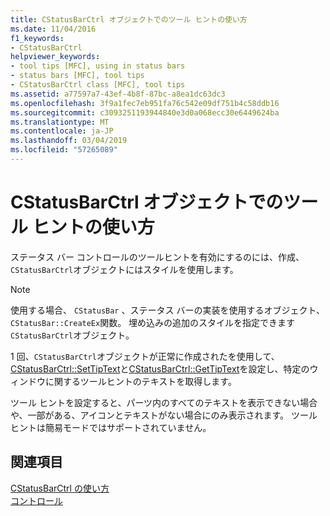 ```yaml
---
title: CStatusBarCtrl オブジェクトでのツール ヒントの使い方
ms.date: 11/04/2016
f1_keywords:
- CStatusBarCtrl
helpviewer_keywords:
- tool tips [MFC], using in status bars
- status bars [MFC], tool tips
- CStatusBarCtrl class [MFC], tool tips
ms.assetid: a77597a7-43ef-4b8f-87bc-a8ea1dc63dc3
ms.openlocfilehash: 3f9a1fec7eb951fa76c542e09df751b4c58ddb16
ms.sourcegitcommit: c3093251193944840e3d0a068ecc30e6449624ba
ms.translationtype: MT
ms.contentlocale: ja-JP
ms.lasthandoff: 03/04/2019
ms.locfileid: "57265089"
---
```

# <a name="using-tooltips-in-a-cstatusbarctrl-object"></a>CStatusBarCtrl オブジェクトでのツール ヒントの使い方

ステータス バー コントロールのツールヒントを有効にするのには、作成、`CStatusBarCtrl`オブジェクトにはスタイルを使用します。

> [!NOTE]
>  使用する場合、 `CStatusBar` 、ステータス バーの実装を使用するオブジェクト、`CStatusBar::CreateEx`関数。 埋め込みの追加のスタイルを指定できます`CStatusBarCtrl`オブジェクト。

1 回、`CStatusBarCtrl`オブジェクトが正常に作成されたを使用して、 [CStatusBarCtrl::SetTipText](../mfc/reference/cstatusbarctrl-class.md#settiptext)と[CStatusBarCtrl::GetTipText](../mfc/reference/cstatusbarctrl-class.md#gettiptext)を設定し、特定のウィンドウに関するツールヒントのテキストを取得します。

ツール ヒントを設定すると、パーツ内のすべてのテキストを表示できない場合や、一部がある、アイコンとテキストがない場合にのみ表示されます。 ツール ヒントは簡易モードではサポートされていません。

## <a name="see-also"></a>関連項目

[CStatusBarCtrl の使い方](../mfc/using-cstatusbarctrl.md)<br/>
[コントロール](../mfc/controls-mfc.md)
